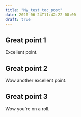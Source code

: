 ```yaml
---
title: "My_test_toc_post"
date: 2020-06-24T11:42:22-08:00
draft: true
---
```




## Great point 1

Excellent point.

## Great point 2

Wow another excellent point.

## Great point 3

Wow you're on a roll.